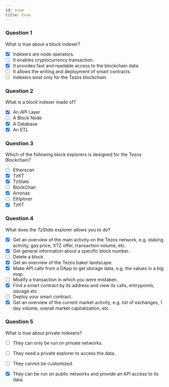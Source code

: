 ```yaml
---
id: exam
title: Exam
---
```


### Question 1

What is true about a block indexer?

- [x] Indexers are node operators.
- [ ] It enables cryptocurrency transaction.
- [x] It provides fast and readable access to the blockchain data.
- [ ] It allows the writing and deployment of smart contracts.
- [ ] Indexers exist only for the Tezos blockchain.

### Question 2

What is a block indexer made of?

- [x] An API Layer
- [ ] A Block Node
- [x] A Database
- [x] An ETL

### Question 3

Which of the following block explorers is designed for the Tezos Blockchain?

- [ ] Etherscan
- [x] TzKT
- [x] TzStats
- [ ] BlockChair
- [x] Arronax
- [ ] Ethplorer
- [x] TzKT

### Question 4

What does the _TzStats_ explorer allows you to do?

- [x] Get an overview of the main activity on the Tezos network, e.g. staking activity, gas price, XTZ offer, transaction volume, etc.
- [x] Get general information about a specific block number.
- [ ] Delete a block.
- [x] Get an overview of the Tezos baker landscape.
- [x] Make API calls from a DApp to get storage data, e.g. the values in a _big map_.
- [ ] Modify a transaction in which you were mistaken.
- [x] Find a smart contract by its address and view its calls, entrypoints, storage etc
- [ ] Deploy your smart contract.
- [x] Get an overview of the current market activity, e.g. list of exchanges, 1 day volume, overall market capitalization, etc.

### Question 5

What is true about private indexers?

- [ ] They can only be run on private networks.
- [ ] They need a private explorer to access the data.
- [ ] They cannot be customized.
- [x] They can be run on public networks and provide an API access to its data.



